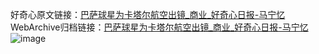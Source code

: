 好奇心原文链接：[巴萨球星为卡塔尔航空出镜_商业_好奇心日报-马宁忆](https://www.qdaily.com/articles/6027.html)
WebArchive归档链接：[巴萨球星为卡塔尔航空出镜_商业_好奇心日报-马宁忆](http://web.archive.org/web/20190623165822/https://www.qdaily.com/articles/6027.html)
![image](http://ww3.sinaimg.cn/large/007d5XDply1g3w9gw1er1j30u02z87wh)